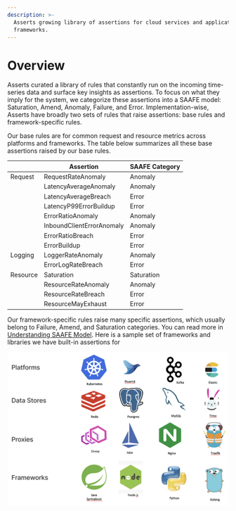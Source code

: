 ```yaml
---
description: >-
  Asserts growing library of assertions for cloud services and application
  frameworks.
---
```


# Overview

Asserts curated a library of rules that constantly run on the incoming time-series data and surface key insights as assertions. To focus on what they imply for the system, we categorize these assertions into a SAAFE model: Saturation, Amend, Anomaly, Failure, and Error. Implementation-wise, Asserts have broadly two sets of rules that raise assertions: base rules and framework-specific rules.

Our base rules are for common request and resource metrics across platforms and frameworks. The table below summarizes all these base assertions raised by our base rules.

|          | Assertion                 | SAAFE Category |
| -------- | ------------------------- | -------------- |
| Request  | RequestRateAnomaly        | Anomaly        |
|          | LatencyAverageAnomaly     | Anomaly        |
|          | LatencyAverageBreach      | Error          |
|          | LatencyP99ErrorBuildup    | Error          |
|          | ErrorRatioAnomaly         | Anomaly        |
|          | InboundClientErrorAnomaly | Anomaly        |
|          | ErrorRatioBreach          | Error          |
|          | ErrorBuildup              | Error          |
| Logging  | LoggerRateAnomaly         | Anomaly        |
|          | ErrorLogRateBreach        | Error          |
| Resource | Saturation                | Saturation     |
|          | ResourceRateAnomaly       | Anomaly        |
|          | ResourceRateBreach        | Error          |
|          | ResourceMayExhaust        | Error          |

Our framework-specific rules raise many specific assertions, which usually belong to Failure, Amend, and Saturation categories. You can read more in [Understanding SAAFE Model](../how-asserts-works/understanding-saafe-model.md). Here is a sample set of frameworks and libraries we have built-in assertions for&#x20;

![](<../.gitbook/assets/frameworks.png>)
